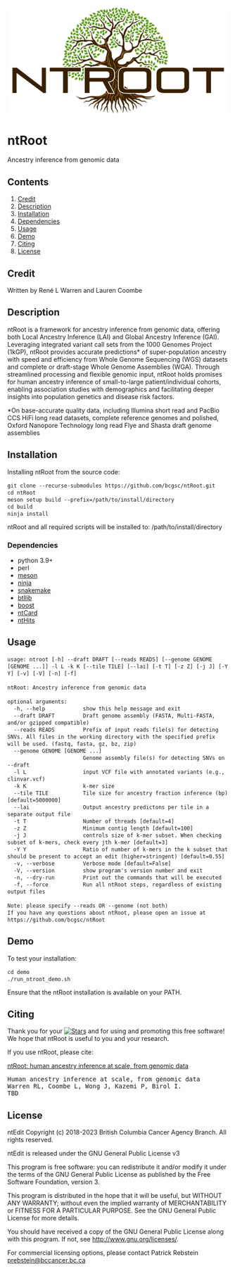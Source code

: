 ![Logo](https://github.com/bcgsc/ntRoot/blob/main/ntroot-logo_colors.png)

# ntRoot

Ancestry inference from genomic data

## Contents

1. [Credit](#credit)
2. [Description](#description)
3. [Installation](#install)
4. [Dependencies](#dependencies)
5. [Usage](#usage)
6. [Demo](#demo)
7. [Citing](#citing)
8. [License](#license)

## Credit  <a name=credit></a>
Written by René L Warren and Lauren Coombe

## Description <a name=description></a>
ntRoot is a framework for ancestry inference from genomic data, offering both Local Ancestry Inference (LAI) and Global Ancestry Inference (GAI). Leveraging integrated variant call sets from the 1000 Genomes Project (1kGP), ntRoot provides accurate predictions* of super-population ancestry with speed and efficiency from Whole Genome Sequencing (WGS) datasets and complete or draft-stage Whole Genome Assemblies (WGA). Through streamlined processing and flexible genomic input, ntRoot holds promises for human ancestry inference of small-to-large patient/individual cohorts, enabling association studies with demographics and facilitating deeper insights into population genetics and disease risk factors.

*On base-accurate quality data, including Illumina short read and PacBio CCS HiFi long read datasets, complete reference genomes and polished, Oxford Nanopore Technology long read Flye and Shasta draft genome assemblies 

## Installation <a name=install></a>

Installing ntRoot from the source code:
```
git clone --recurse-submodules https://github.com/bcgsc/ntRoot.git
cd ntRoot
meson setup build --prefix=/path/to/install/directory
cd build
ninja install
```
ntRoot and all required scripts will be installed to: /path/to/install/directory

### Dependencies <a name=dependencies></a>
- python 3.9+
- perl
- [meson](https://mesonbuild.com/)
- [ninja](https://ninja-build.org/)
- [snakemake](https://snakemake.readthedocs.io/en/stable/)
- [btllib](https://github.com/bcgsc/btllib)
- [boost](https://www.boost.org/doc/libs/1_61_0/more/getting_started/unix-variants.html)
- [ntCard](https://github.com/bcgsc/ntCard)
- [ntHits](https://github.com/bcgsc/ntHits)

## Usage <a name=usage></a>
```
usage: ntroot [-h] --draft DRAFT [--reads READS] [--genome GENOME [GENOME ...]] -l L -k K [--tile TILE] [--lai] [-t T] [-z Z] [-j J] [-Y Y] [-v] [-V] [-n] [-f]

ntRoot: Ancestry inference from genomic data

optional arguments:
  -h, --help            show this help message and exit
  --draft DRAFT         Draft genome assembly (FASTA, Multi-FASTA, and/or gzipped compatible)
  --reads READS         Prefix of input reads file(s) for detecting SNVs. All files in the working directory with the specified prefix will be used. (fastq, fasta, gz, bz, zip)
  --genome GENOME [GENOME ...]
                        Genome assembly file(s) for detecting SNVs on --draft
  -l L                  input VCF file with annotated variants (e.g., clinvar.vcf)
  -k K                  k-mer size
  --tile TILE           Tile size for ancestry fraction inference (bp) [default=5000000]
  --lai                 Output ancestry predictons per tile in a separate output file
  -t T                  Number of threads [default=4]
  -z Z                  Minimum contig length [default=100]
  -j J                  controls size of k-mer subset. When checking subset of k-mers, check every jth k-mer [default=3]
  -Y Y                  Ratio of number of k-mers in the k subset that should be present to accept an edit (higher=stringent) [default=0.55]
  -v, --verbose         Verbose mode [default=False]
  -V, --version         show program's version number and exit
  -n, --dry-run         Print out the commands that will be executed
  -f, --force           Run all ntRoot steps, regardless of existing output files

Note: please specify --reads OR --genome (not both)
If you have any questions about ntRoot, please open an issue at https://github.com/bcgsc/ntRoot
```

## Demo <a name=demo></a>
To test your installation:
```
cd demo
./run_ntroot_demo.sh
```
Ensure that the ntRoot installation is available on your PATH.


## Citing <a name=citing></a>

Thank you for your [![Stars](https://img.shields.io/github/stars/bcgsc/ntRoot.svg)](https://github.com/bcgsc/ntRoot/stargazers) and for using and promoting this free software! We hope that ntRoot is useful to you and your research.

If you use ntRoot, please cite:

[ntRoot: human ancestry inference at scale, from genomic data](https://zenodo.org/doi/10.5281/zenodo.10869033)
<pre>
Human ancestry inference at scale, from genomic data
Warren RL, Coombe L, Wong J, Kazemi P, Birol I.
TBD
</pre>

## License <a name=license></a>

ntEdit Copyright (c) 2018-2023 British Columbia Cancer Agency Branch.  All rights reserved.

ntEdit is released under the GNU General Public License v3

This program is free software: you can redistribute it and/or modify
it under the terms of the GNU General Public License as published by
the Free Software Foundation, version 3.
 
This program is distributed in the hope that it will be useful,
but WITHOUT ANY WARRANTY; without even the implied warranty of
MERCHANTABILITY or FITNESS FOR A PARTICULAR PURPOSE. See the
GNU General Public License for more details.

You should have received a copy of the GNU General Public License
along with this program. If not, see <http://www.gnu.org/licenses/>.

For commercial licensing options, please contact
Patrick Rebstein <prebstein@bccancer.bc.ca>

